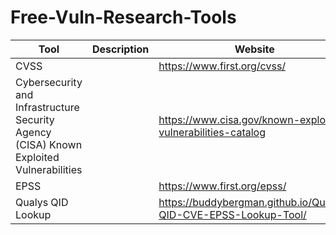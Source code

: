 # Free-Vuln-Research-Tools
| Tool | Description | Website |
| ----------- | ----------- | ----------- |
| CVSS | | https://www.first.org/cvss/ |
| Cybersecurity and Infrastructure Security Agency (CISA) Known Exploited Vulnerabilities | | https://www.cisa.gov/known-exploited-vulnerabilities-catalog |
| EPSS | | https://www.first.org/epss/ |
| Qualys QID Lookup | | https://buddybergman.github.io/Qualys-QID-CVE-EPSS-Lookup-Tool/ |
